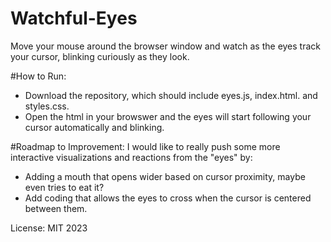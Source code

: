 # Watchful-Eyes
Move your mouse around the browser window and watch as the eyes track your cursor, blinking curiously as they look.

#How to Run:
* Download the repository, which should include eyes.js, index.html. and styles.css.
* Open the html in your browswer and the eyes will start following your cursor automatically and blinking.

#Roadmap to Improvement:
I would like to really push some more interactive visualizations and reactions from the "eyes" by:
* Adding a mouth that opens wider based on cursor proximity, maybe even tries to eat it?
* Add coding that allows the eyes to cross when the cursor is centered between them.

License: MIT 2023
